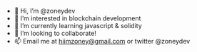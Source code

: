 - 👋 Hi, I’m @zoneydev
- 👀 I’m interested in blockchain development
- 🌱 I’m currently learning javascript & solidity
- 💞️ I’m looking to collaborate!
- 📫 Email me at hiimzoney@gmail.com or twitter @zoneydev

<!---
zoneydev/zoneydev is a ✨ special ✨ repository because its `README.md` (this file) appears on your GitHub profile.
You can click the Preview link to take a look at your changes.
--->
